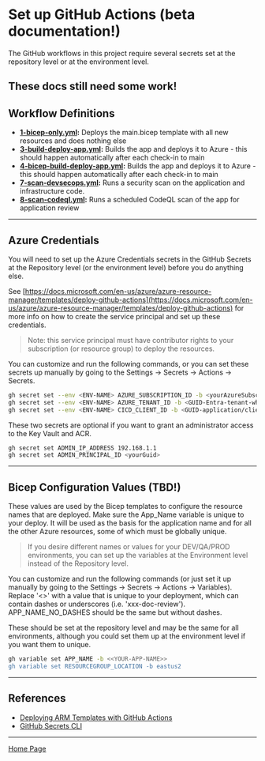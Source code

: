 # Set up GitHub Actions (beta documentation!)

The GitHub workflows in this project require several secrets set at the repository level or at the environment level.

These docs still need some work!
---

## Workflow Definitions

- **[1-bicep-only.yml](./workflows/1-bicep-only.yml):** Deploys the main.bicep template with all new resources and does nothing else
- **[3-build-deploy-app.yml](./workflows/3-build-deploy-app.yml):** Builds the app and deploys it to Azure - this should happen automatically after each check-in to main
- **[4-bicep-build-deploy-app.yml](./workflows/4-bicep-build-deploy-app.yml):** Builds the app and deploys it to Azure - this should happen automatically after each check-in to main
- **[7-scan-devsecops.yml](./workflows/7-scan-devsecops.yml):** Runs a security scan on the application and infrastructure code.
- **[8-scan-codeql.yml](./workflows/8-scan-codeql.yml):** Runs a scheduled CodeQL scan of the app for application review

---

## Azure Credentials

You will need to set up the Azure Credentials secrets in the GitHub Secrets at the Repository level (or the environment level) before you do anything else.

See [https://docs.microsoft.com/en-us/azure/azure-resource-manager/templates/deploy-github-actions](https://docs.microsoft.com/en-us/azure/azure-resource-manager/templates/deploy-github-actions) for more info on how to create the service principal and set up these credentials.

> Note: this service principal must have contributor rights to your subscription (or resource group) to deploy the resources.

You can customize and run the following commands, or you can set these secrets up manually by going to the Settings -> Secrets -> Actions -> Secrets.

```bash
gh secret set --env <ENV-NAME> AZURE_SUBSCRIPTION_ID -b <yourAzureSubscriptionId>
gh secret set --env <ENV-NAME> AZURE_TENANT_ID -b <GUID-Entra-tenant-where-SP-lives>
gh secret set --env <ENV-NAME> CICD_CLIENT_ID -b <GUID-application/client-Id>
```

These two secrets are optional if you want to grant an administrator access to the Key Vault and ACR.  

```bash
gh secret set ADMIN_IP_ADDRESS 192.168.1.1
gh secret set ADMIN_PRINCIPAL_ID <yourGuid>
```

---

## Bicep Configuration Values (TBD!)

These values are used by the Bicep templates to configure the resource names that are deployed. Make sure the App_Name variable is unique to your deploy. It will be used as the basis for the application name and for all the other Azure resources, some of which must be globally unique.

> If you desire different names or values for your DEV/QA/PROD environments, you can set up the variables at the Environment level instead of the Repository level.

You can customize and run the following commands (or just set it up manually by going to the Settings -> Secrets -> Actions -> Variables).  Replace '<<YOURAPPNAME>>' with a value that is unique to your deployment, which can contain dashes or underscores (i.e. 'xxx-doc-review'). APP_NAME_NO_DASHES should be the same but without dashes.

These should be set at the repository level and may be the same for all environments, although you could set them up at the environment level if you want them to unique.

```bash
gh variable set APP_NAME -b <<YOUR-APP-NAME>>
gh variable set RESOURCEGROUP_LOCATION -b eastus2
```

---

## References

- [Deploying ARM Templates with GitHub Actions](https://docs.microsoft.com/en-us/azure/azure-resource-manager/templates/deploy-github-actions)
- [GitHub Secrets CLI](https://cli.github.com/manual/gh_secret_set)

---

[Home Page](../README.md)
